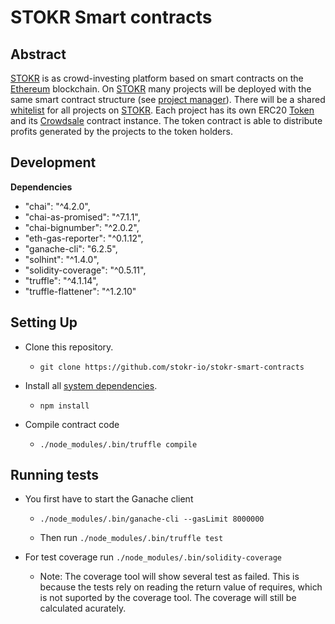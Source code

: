 # STOKR Smart contracts

## Abstract


[STOKR] is as crowd-investing platform based on smart contracts on the
[Ethereum] blockchain.
On [STOKR] many projects will be deployed with the same smart contract
structure (see [project manager](#manager)).
There will be a shared [whitelist](#whitelist) for all projects on [STOKR].
Each project has its own ERC20 [Token](#token) and its
[Crowdsale](#crowdsale) contract instance.
The token contract is able to distribute profits generated by the projects
to the token holders.

[STOKR]: https://stokr.io
[Ethereum]: https://www.ethereum.org

## Development

**Dependencies**

* "chai": "^4.2.0",
* "chai-as-promised": "^7.1.1",
* "chai-bignumber": "^2.0.2",
* "eth-gas-reporter": "^0.1.12",
* "ganache-cli": "6.2.5",
* "solhint": "^1.4.0",
* "solidity-coverage": "^0.5.11",
* "truffle": "^4.1.14",
* "truffle-flattener": "^1.2.10"

## Setting Up

* Clone this repository.

  * `git clone https://github.com/stokr-io/stokr-smart-contracts`

* Install all [system dependencies](#development).

  * `npm install`

* Compile contract code

  * `./node_modules/.bin/truffle compile`

## Running tests

  * You first have to start the Ganache client
    * `./node_modules/.bin/ganache-cli --gasLimit 8000000`

    * Then run `./node_modules/.bin/truffle test`

  * For test coverage run `./node_modules/.bin/solidity-coverage`

    * Note: The coverage tool will show several test as failed. This is because the
      tests rely on reading the return value of requires, which is not suported by the coverage tool.
      The coverage will still be calculated acurately.

